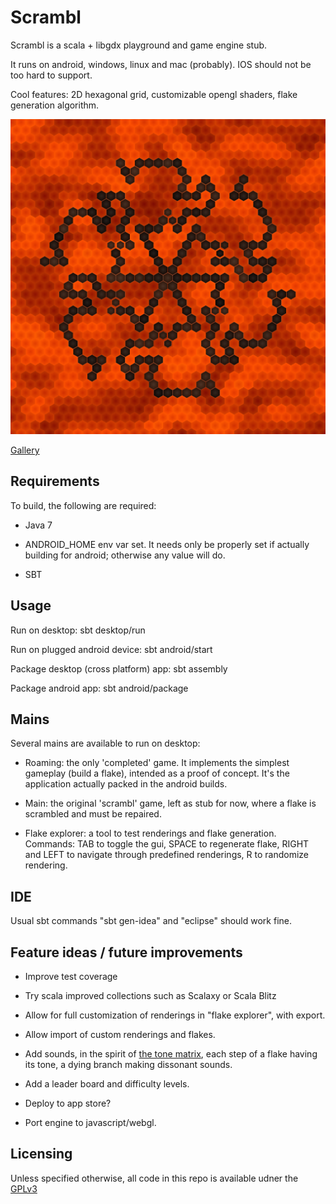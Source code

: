 Scrambl
=======

Scrambl is a scala + libgdx playground and game engine stub.

It runs on android, windows, linux and mac (probably). IOS should not be too hard to support.

Cool features: 2D hexagonal grid, customizable opengl shaders, flake generation algorithm.

![A rendering example](screen_1404823834291.png?raw=true "such flake!")

[Gallery](http://imgur.com/OfKU9T4,GCv0NQk,z8nFbfd,8FuXb6a,mzfKwo0,kdr4JnG,rNxV5M8,AlyuyEF)

Requirements
------------

To build, the following are required:

- Java 7

- ANDROID_HOME env var set. It needs only be properly set if actually building for android; otherwise any value will do.

- SBT

Usage
-----

Run on desktop: sbt desktop/run

Run on plugged android device: sbt android/start

Package desktop (cross platform) app: sbt assembly

Package android app: sbt android/package

Mains
-----

Several mains are available to run on desktop:

- Roaming: the only 'completed' game. It implements the simplest gameplay (build a flake), intended as a proof of concept. It's the application actually packed in the android builds.

- Main: the original 'scrambl' game, left as stub for now, where a flake is scrambled and must be repaired.

- Flake explorer: a tool to test renderings and flake generation. Commands: TAB to toggle the gui, SPACE to regenerate flake, RIGHT and LEFT to navigate through predefined renderings, R to randomize rendering.

IDE
---

Usual sbt commands "sbt gen-idea" and "eclipse" should work fine.

Feature ideas / future improvements
-----------------------------------

- Improve test coverage

- Try scala improved collections such as Scalaxy or Scala Blitz

- Allow for full customization of renderings in "flake explorer", with export.

- Allow import of custom renderings and flakes.

- Add sounds, in the spirit of [the tone matrix](http://tonematrix.audiotool.com/), each step of a flake having its tone, a dying branch making dissonant sounds.

- Add a leader board and difficulty levels.

- Deploy to app store?

- Port engine to javascript/webgl.

Licensing
---------

Unless specified otherwise, all code in this repo is available udner the [GPLv3](http://www.gnu.org/copyleft/gpl.html)
